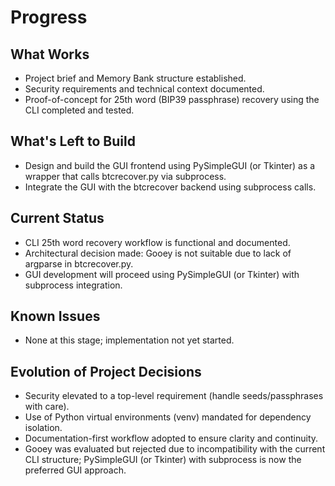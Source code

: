 # Progress

## What Works
- Project brief and Memory Bank structure established.
- Security requirements and technical context documented.
- Proof-of-concept for 25th word (BIP39 passphrase) recovery using the CLI completed and tested.

## What's Left to Build
- Design and build the GUI frontend using PySimpleGUI (or Tkinter) as a wrapper that calls btcrecover.py via subprocess.
- Integrate the GUI with the btcrecover backend using subprocess calls.

## Current Status
- CLI 25th word recovery workflow is functional and documented.
- Architectural decision made: Gooey is not suitable due to lack of argparse in btcrecover.py.
- GUI development will proceed using PySimpleGUI (or Tkinter) with subprocess integration.

## Known Issues
- None at this stage; implementation not yet started.

## Evolution of Project Decisions
- Security elevated to a top-level requirement (handle seeds/passphrases with care).
- Use of Python virtual environments (venv) mandated for dependency isolation.
- Documentation-first workflow adopted to ensure clarity and continuity.
- Gooey was evaluated but rejected due to incompatibility with the current CLI structure; PySimpleGUI (or Tkinter) with subprocess is now the preferred GUI approach.
